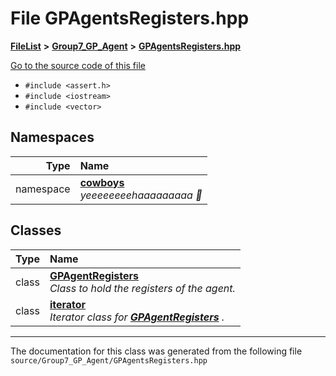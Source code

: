 

# File GPAgentsRegisters.hpp



[**FileList**](files.md) **>** [**Group7\_GP\_Agent**](dir_2917a1bbf314837e5575b308b680803f.md) **>** [**GPAgentsRegisters.hpp**](_g_p_agents_registers_8hpp.md)

[Go to the source code of this file](_g_p_agents_registers_8hpp_source.md)



* `#include <assert.h>`
* `#include <iostream>`
* `#include <vector>`













## Namespaces

| Type | Name |
| ---: | :--- |
| namespace | [**cowboys**](namespacecowboys.md) <br>_yeeeeeeeehaaaaaaaaa 🤠_  |


## Classes

| Type | Name |
| ---: | :--- |
| class | [**GPAgentRegisters**](classcowboys_1_1_g_p_agent_registers.md) <br>_Class to hold the registers of the agent._  |
| class | [**iterator**](classcowboys_1_1_g_p_agent_registers_1_1iterator.md) <br>_Iterator class for_ [_**GPAgentRegisters**_](classcowboys_1_1_g_p_agent_registers.md) _._ |



















































------------------------------
The documentation for this class was generated from the following file `source/Group7_GP_Agent/GPAgentsRegisters.hpp`

